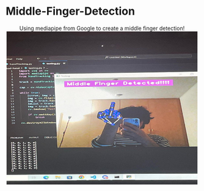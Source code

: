 # Middle-Finger-Detection

<div align="center">
   Using mediapipe from Google to create a middle finger detection!
</div>


<div align="center">
   <img src="middle_finger.jpg" alt="Image Description" width="500" height="400">
</div>

